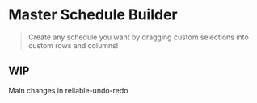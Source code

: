 # Master Schedule Builder
> Create any schedule you want by dragging custom selections into custom rows and columns!
## WIP
Main changes in reliable-undo-redo
